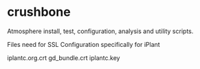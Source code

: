 crushbone
=========

Atmosphere install, test, configuration, analysis and utility scripts.




Files need for SSL Configuration specifically for iPlant

iplantc.org.crt
gd_bundle.crt
iplantc.key
